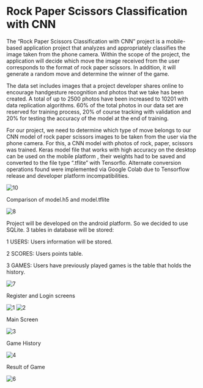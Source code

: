﻿# Rock Paper Scissors Classification with CNN

The “Rock Paper Scissors Classification with CNN” project is a mobile-based application project that analyzes and appropriately classifies the image taken from the phone camera. Within the scope of the project, the application will decide which move the image received from the user corresponds to the format of rock paper scissors. In addition, it will generate a random move and determine the winner of the game.

The data set includes images that a project developer shares online to encourage handgesture recognition and photos that we take has been created. A total of up to 2500 photos have been increased to 10201 with data replication algorithms. 60% of the total photos in our data set are reserved for training process, 20% of course tracking with validation and 20% for testing the accuracy of the model at the end of training.

For our project, we need to determine which type of move belongs to our CNN model of rock paper scissors images to be taken from the user via the phone camera. For this, a CNN model with photos of rock, paper, scissors was trained. Keras model file that works with high accuracy on the desktop can be used on the mobile platform , their weights had to be saved and converted to the file type “.tflite” with Tensorflo. Alternate conversion operations found were implemented via Google Colab due to Tensorflow release and developer platform incompatibilities.

![10](https://user-images.githubusercontent.com/34898893/89129195-06451e80-d504-11ea-94c5-9347f0a18413.PNG)

Comparison of model.h5 and model.tflite

![8](https://user-images.githubusercontent.com/34898893/89129204-1fe66600-d504-11ea-917c-2db93e249e82.PNG)

Project will be developed on the android platform. So we decided to use SQLite.  3 tables in database will be stored:

1 USERS: Users information will be stored.

2 SCORES: Users points table.

3 GAMES: Users have previously played games is the table that holds the history.

![7](https://user-images.githubusercontent.com/34898893/89129209-2ecd1880-d504-11ea-9a72-47726f22f6a6.PNG)

Register and Login screens

![1](https://user-images.githubusercontent.com/34898893/89129217-47d5c980-d504-11ea-93d8-439c6dd09653.PNG) ![2](https://user-images.githubusercontent.com/34898893/89129218-4a382380-d504-11ea-9b67-a7fb11b8cb67.PNG)

Main Screen

![3](https://user-images.githubusercontent.com/34898893/89129237-689e1f00-d504-11ea-8c08-0d2ff98ae2b5.PNG)

Game History

![4](https://user-images.githubusercontent.com/34898893/89129244-75227780-d504-11ea-9a0e-668f5d340f7a.PNG)

Result of Game

![6](https://user-images.githubusercontent.com/34898893/89129251-8d929200-d504-11ea-901e-83f5c83bab3e.PNG)
